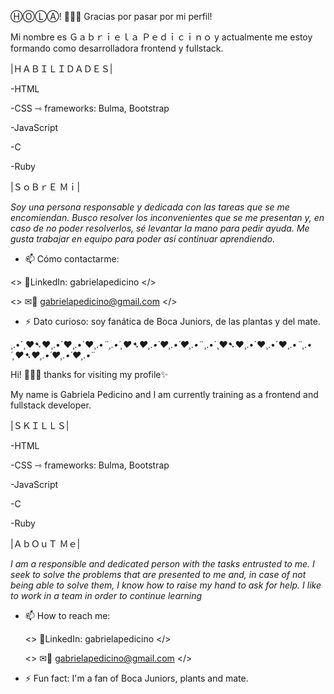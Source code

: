 ⒽⓄⓁⒶ!  🙋🏻‍♀ Gracias por pasar por mi perfil!

Mi nombre es Ｇａｂｒｉｅｌａ Ｐｅｄｉｃｉｎｏ y actualmente me estoy formando como desarrolladora frontend y fullstack.

|ＨＡＢＩＬＩＤＡＤＥＳ|

-HTML

-CSS ⇾ frameworks: Bulma, Bootstrap

-JavaScript

-C

-Ruby

|ＳｏＢｒＥ Ｍｉ|

*Soy una persona responsable y dedicada con las tareas que se me encomiendan.
Busco resolver los inconvenientes que se me presentan y, en caso de no poder resolverlos, sé levantar la mano para pedir ayuda.
Me gusta trabajar en equipo para poder así continuar aprendiendo.*


- 📫 Cómo contactarme: 

 <> 📱LinkedIn: gabrielapedicino </>
   
 <> ✉📧 gabrielapedicino@gmail.com </>

- ⚡ Dato curioso: soy fanática de Boca Juniors, de las plantas y del mate.
 
¸.•´¸♥➷♥¸.•´♥¸.•´♥¸.•*¨¸.•´¸♥➷♥¸.•´♥¸.•´♥¸.•*¨¸.•´¸♥➷♥¸.•´♥¸.•´♥¸.•*¨¸.•´¸♥➷♥¸.•´♥¸.•´♥¸.•*¨

Hi! 🙋🏻‍♀ thanks for visiting my profile✨

My name is Gabriela Pedicino and I am currently training as a frontend and fullstack developer.

|ＳＫＩＬＬＳ|

-HTML

-CSS ⇾ frameworks: Bulma, Bootstrap

-JavaScript

-C

-Ruby

|ＡｂＯｕＴ  Ｍｅ|

*I am a responsible and dedicated person with the tasks entrusted to me.
I seek to solve the problems that are presented to me and, in case of not being able to solve them, I know how to raise my hand to ask for help.
I like to work in a team in order to continue learning*


- 📫 How to reach me: 

   <> 📱LinkedIn: gabrielapedicino </>
   
   <> ✉📧 gabrielapedicino@gmail.com </>
   
- ⚡ Fun fact: I'm a fan of Boca Juniors, plants and mate.
